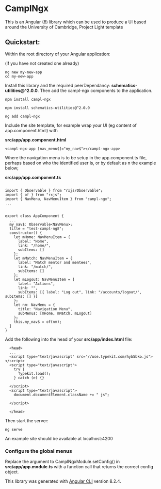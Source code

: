 # CamplNgx

This is an Angular (8) library which can be used to produce a UI based around the University of Cambridge, Project Light template

## Quickstart:

Within the root directory of your Angular application:

(if you have not created one already)

```
ng new my-new-app
cd my-new-app
```

Install this library and the required peerDependancy: **schematics-utilities@^2.0.0**. Then add the campl-ngx components to the application.

```
npm install campl-ngx

npm install schematics-utilities@^2.0.0

ng add campl-ngx
```

Include the site template, for example wrap your UI (eg content of app.component.html) with

**src/app/app.component.html**

```
<campl-ngx-app [nav_menu$]="my_nav$"></campl-ngx-app>
```

Where the navigation menu is to be setup in the app.component.ts file, perhaps based on who the identified user is, or by default as n the example below;

**src/app/app.component.ts**

```

import { Observable } from "rxjs/Observable";
import { of } from "rxjs";
import { NavMenu, NavMenuItem } from "campl-ngx";
...


export class AppComponent {
  ...
  my_nav$: Observable<NavMenu>;
  title = "test-campl-ng8";
  constructor() {
    let mHome: NavMenuItem = {
      label: "Home",
      link: "/home/",
      subItems: []
    };
    let mMatch: NavMenuItem = {
      label: "Match mentor and mentees",
      link: "/match/",
      subItems: []
    };
    let mLogout: NavMenuItem = {
      label: "Actions",
      link: "",
      subItems: [{ label: "Log out", link: "/accounts/logout/", subItems: [] }]
    };
    let nm: NavMenu = {
      title: "Navigation Menu",
      subMenus: [mHome, mMatch, mLogout]
    };
    this.my_nav$ = of(nm);
  }
}
```

Add the following into the head of your **src/app/index.html** file:

```
  <head>
  ...
  <script type="text/javascript" src="//use.typekit.com/hyb5bko.js"></script>
  <script type="text/javascript">
    try {
      Typekit.load();
    } catch (e) {}

  </script>
  <script type="text/javascript">
    document.documentElement.className += " js";

  </script>

  </head>
```

Then start the server:

```
ng serve
```

An example site should be available at localhost:4200

### Configure the global menus

Replace the argument to CamplNgxModule.setConfig() in **src/app/app.module.ts** with a function call that returns the correct config object.

This library was generated with [Angular CLI](https://github.com/angular/angular-cli) version 8.2.4.
